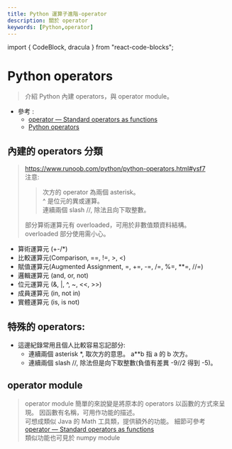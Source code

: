 ```yaml
---
title: Python 運算子進階-operator
description: 關於 operator
keywords: [Python,operator]
---
```

import { CodeBlock, dracula  } from "react-code-blocks";


# Python operators
> 介紹 Python 內建 operators，與 operator module。  

* 參考 : 
   * [operator — Standard operators as functions](https://docs.python.org/3/library/operator.html)
   * [Python operators](https://www.runoob.com/python/python-operators.html)  


## 內建的 operators 分類
> https://www.runoob.com/python/python-operators.html#ysf7  
> 注意:  
>> 次方的 operator 為兩個 asterisk。  
>> ^ 是位元的異或運算。  
>> 連續兩個 slash //, 除法且向下取整數。  
>
> 部分算術運算元有 overloaded，可用於非數值類資料結構。    
> overloaded 部分使用需小心。  
> 

* 算術運算元 (+-/*)
* 比較運算元(Comparison, ==, !=, &gt;, &lt;)
* 賦值運算元(Augmented Assignment, =, +=, -=, /=, %=, **=, //=) 
* 邏輯運算元 (and, or, not)
* 位元運算元 (&, |, ^, ~, &lt;&lt;, &gt;&gt;)
* 成員運算元 (in, not in)
* 實體運算元 (is, is not)

## 特殊的 operators:

* 這邊紀錄常用且個人比較容易忘記部分:  
   * 連續兩個 asterisk \*, 取次方的意思。 a\*\*b 指 a 的 b 次方。  
   * 連續兩個 slash //, 除法但是向下取整數(負值有差異 -9//2 得到 -5)。  


## operator module
>
> operator module 簡單的來說變是將原本的 operators 以函數的方式來呈現。 
> 因函數有名稱，可用作功能的描述。  
> 可想成類似 Java 的 Math 工具類，提供額外的功能。 
> 細節可參考 [operator — Standard operators as functions](https://docs.python.org/3/library/operator.html)  
> 類似功能也可見於 numpy module  

